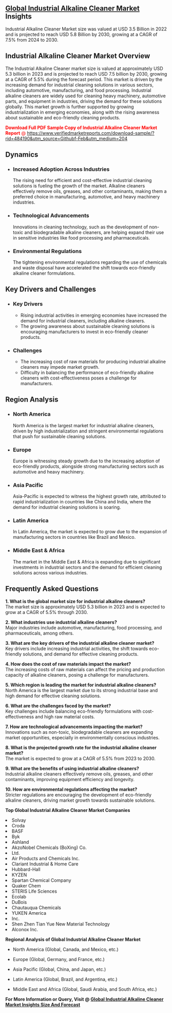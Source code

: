 <h2><a href="https://www.verifiedmarketreports.com/download-sample/?rid=484190&amp;utm_source=Githubf&amp;utm_medium=204" target="_blank">Global Industrial Alkaline Cleaner Market</a> Insights</h2><p>Industrial Alkaline Cleaner Market size was valued at USD 3.5 Billion in 2022 and is projected to reach USD 5.8 Billion by 2030, growing at a CAGR of 7.5% from 2024 to 2030.</p><p><h2>Industrial Alkaline Cleaner Market Overview</h2> <p>The Industrial Alkaline Cleaner market size is valued at approximately USD 5.3 billion in 2023 and is projected to reach USD 7.5 billion by 2030, growing at a CAGR of 5.5% during the forecast period. This market is driven by the increasing demand for industrial cleaning solutions in various sectors, including automotive, manufacturing, and food processing. Industrial alkaline cleaners are widely used for cleaning heavy machinery, automotive parts, and equipment in industries, driving the demand for these solutions globally. This market growth is further supported by growing industrialization in emerging economies, along with the rising awareness about sustainable and eco-friendly cleaning products.</p> <p><p><span class=""><span style="color: #ff0000;"><strong>Download Full PDF Sample Copy of Industrial Alkaline Cleaner Market Report</strong> @ </span><a href="https://www.verifiedmarketreports.com/download-sample/?rid=484190&amp;utm_source=Githubf-Feb&amp;utm_medium=204" target="_blank">https://www.verifiedmarketreports.com/download-sample/?rid=484190&amp;utm_source=Githubf-Feb&amp;utm_medium=204</a></span></p></p> <h2>Dynamics</h2> <ul> <li><h3>Increased Adoption Across Industries</h3> The rising need for efficient and cost-effective industrial cleaning solutions is fueling the growth of the market. Alkaline cleaners effectively remove oils, greases, and other contaminants, making them a preferred choice in manufacturing, automotive, and heavy machinery industries.</li> <li><h3>Technological Advancements</h3> Innovations in cleaning technology, such as the development of non-toxic and biodegradable alkaline cleaners, are helping expand their use in sensitive industries like food processing and pharmaceuticals.</li> <li><h3>Environmental Regulations</h3> The tightening environmental regulations regarding the use of chemicals and waste disposal have accelerated the shift towards eco-friendly alkaline cleaner formulations.</li> </ul> <h2>Key Drivers and Challenges</h2> <ul> <li><h3>Key Drivers</h3> <ul> <li>Rising industrial activities in emerging economies have increased the demand for industrial cleaners, including alkaline cleaners.</li> <li>The growing awareness about sustainable cleaning solutions is encouraging manufacturers to invest in eco-friendly cleaner products.</li> </ul> </li> <li><h3>Challenges</h3> <ul> <li>The increasing cost of raw materials for producing industrial alkaline cleaners may impede market growth.</li> <li>Difficulty in balancing the performance of eco-friendly alkaline cleaners with cost-effectiveness poses a challenge for manufacturers.</li> </ul> </li> </ul> <h2>Region Analysis</h2> <ul> <li><h3>North America</h3> North America is the largest market for industrial alkaline cleaners, driven by high industrialization and stringent environmental regulations that push for sustainable cleaning solutions.</li> <li><h3>Europe</h3> Europe is witnessing steady growth due to the increasing adoption of eco-friendly products, alongside strong manufacturing sectors such as automotive and heavy machinery.</li> <li><h3>Asia Pacific</h3> Asia-Pacific is expected to witness the highest growth rate, attributed to rapid industrialization in countries like China and India, where the demand for industrial cleaning solutions is soaring.</li> <li><h3>Latin America</h3> In Latin America, the market is expected to grow due to the expansion of manufacturing sectors in countries like Brazil and Mexico.</li> <li><h3>Middle East & Africa</h3> The market in the Middle East & Africa is expanding due to significant investments in industrial sectors and the demand for efficient cleaning solutions across various industries.</li> </ul> <h2>Frequently Asked Questions</h2> <p><b>1. What is the global market size for industrial alkaline cleaners?</b><br> The market size is approximately USD 5.3 billion in 2023 and is expected to grow at a CAGR of 5.5% through 2030.</p> <p><b>2. What industries use industrial alkaline cleaners?</b><br> Major industries include automotive, manufacturing, food processing, and pharmaceuticals, among others.</p> <p><b>3. What are the key drivers of the industrial alkaline cleaner market?</b><br> Key drivers include increasing industrial activities, the shift towards eco-friendly solutions, and demand for effective cleaning products.</p> <p><b>4. How does the cost of raw materials impact the market?</b><br> The increasing costs of raw materials can affect the pricing and production capacity of alkaline cleaners, posing a challenge for manufacturers.</p> <p><b>5. Which region is leading the market for industrial alkaline cleaners?</b><br> North America is the largest market due to its strong industrial base and high demand for effective cleaning solutions.</p> <p><b>6. What are the challenges faced by the market?</b><br> Key challenges include balancing eco-friendly formulations with cost-effectiveness and high raw material costs.</p> <p><b>7. How are technological advancements impacting the market?</b><br> Innovations such as non-toxic, biodegradable cleaners are expanding market opportunities, especially in environmentally conscious industries.</p> <p><b>8. What is the projected growth rate for the industrial alkaline cleaner market?</b><br> The market is expected to grow at a CAGR of 5.5% from 2023 to 2030.</p> <p><b>9. What are the benefits of using industrial alkaline cleaners?</b><br> Industrial alkaline cleaners effectively remove oils, greases, and other contaminants, improving equipment efficiency and longevity.</p> <p><b>10. How are environmental regulations affecting the market?</b><br> Stricter regulations are encouraging the development of eco-friendly alkaline cleaners, driving market growth towards sustainable solutions.</p> </p><p><strong>Top Global Industrial Alkaline Cleaner Market Companies</strong></p><div data-test-id=""><p><li>Solvay</li><li> Croda</li><li> BASF</li><li> Byk</li><li> Ashland</li><li> AkzoNobel Chemicals (BoXing) Co.</li><li> Ltd.</li><li> Air Products and Chemicals Inc.</li><li> Clariant Industrial & Home Care</li><li> Hubbard-Hall</li><li> KYZEN</li><li> Spartan Chemical Company</li><li> Quaker Chem</li><li> STERIS Life Sciences</li><li> Ecolab</li><li> DuBois</li><li> Chautauqua Chemicals</li><li> YUKEN America</li><li> Inc.</li><li> Shen Zhen Tian Yue New Material Technology</li><li> Alconox Inc.</li></p><div><strong>Regional Analysis of&nbsp;Global Industrial Alkaline Cleaner Market</strong></div><ul><li dir="ltr"><p dir="ltr">North America&nbsp;(Global, Canada, and Mexico, etc.)</p></li><li dir="ltr"><p dir="ltr">Europe (Global, Germany, and France, etc.)</p></li><li dir="ltr"><p dir="ltr">Asia Pacific&nbsp;(Global, China, and Japan, etc.)</p></li><li dir="ltr"><p dir="ltr">Latin America&nbsp;(Global, Brazil, and Argentina, etc.)</p></li><li dir="ltr">Middle East and Africa&nbsp;(Global, Saudi Arabia, and South Africa, etc.)</li></ul><p><strong>For More Information or Query, Visit @&nbsp;</strong><strong><a href="https://www.verifiedmarketreports.com/product/industrial-alkaline-cleaner-market/?utm_source=Githubf&amp;utm_medium=204" target="_blank">Global Industrial Alkaline Cleaner Market Insights Size And Forecast</a></strong></p></div>
